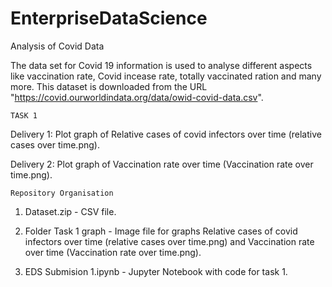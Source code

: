 # EnterpriseDataScience
Analysis of Covid Data


The data set for Covid 19 information is used to analyse different aspects like vaccination rate, Covid incease rate, totally vaccinated ration and many more. This dataset is downloaded from the URL "https://covid.ourworldindata.org/data/owid-covid-data.csv".


    TASK 1

Delivery 1: Plot graph of Relative cases of covid infectors over time (relative cases over time.png).

Delivery 2: Plot graph of Vaccination rate over time (Vaccination rate over time.png).



    Repository Organisation

1. Dataset.zip - CSV file.

2. Folder Task 1 graph - Image file for graphs Relative cases of covid infectors over time (relative cases over time.png) and Vaccination rate over time (Vaccination rate over time.png).

3. EDS Submision 1.ipynb - Jupyter Notebook with code for task 1.
